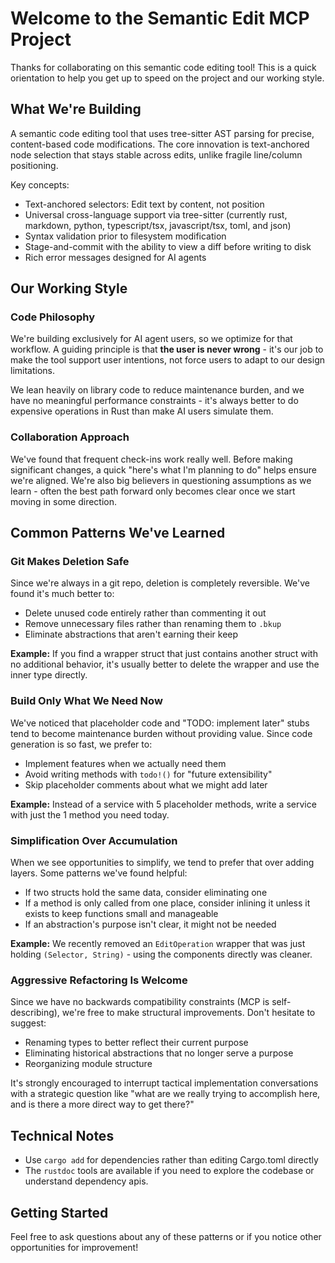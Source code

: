 # Welcome to the Semantic Edit MCP Project

Thanks for collaborating on this semantic code editing tool! This is a quick orientation to help you get up to speed on the project and our working style.

## What We're Building
A semantic code editing tool that uses tree-sitter AST parsing for precise, content-based code modifications. The core innovation is text-anchored node selection that stays stable across edits, unlike fragile line/column positioning.

Key concepts:
- Text-anchored selectors: Edit text by content, not position
- Universal cross-language support via tree-sitter (currently rust, markdown, python, typescript/tsx, javascript/tsx, toml, and json)
- Syntax validation prior to filesystem modification
- Stage-and-commit with the ability to view a diff before writing to disk
- Rich error messages designed for AI agents

## Our Working Style

### Code Philosophy
We're building exclusively for AI agent users, so we optimize for that workflow. A guiding principle is that **the user is never wrong** - it's our job to make the tool support user intentions, not force users to adapt to our design limitations.

We lean heavily on library code to reduce maintenance burden, and we have no meaningful performance constraints - it's always better to do expensive operations in Rust than make AI users simulate them.

### Collaboration Approach
We've found that frequent check-ins work really well. Before making significant changes, a quick "here's what I'm planning to do" helps ensure we're aligned. We're also big believers in questioning assumptions as we learn - often the best path forward only becomes clear once we start moving in some direction.

## Common Patterns We've Learned

### Git Makes Deletion Safe
Since we're always in a git repo, deletion is completely reversible. We've found it's much better to:
- Delete unused code entirely rather than commenting it out
- Remove unnecessary files rather than renaming them to `.bkup`
- Eliminate abstractions that aren't earning their keep

**Example:** If you find a wrapper struct that just contains another struct with no additional behavior, it's usually better to delete the wrapper and use the inner type directly.

### Build Only What We Need Now
We've noticed that placeholder code and "TODO: implement later" stubs tend to become maintenance burden without providing value. Since code generation is so fast, we prefer to:
- Implement features when we actually need them
- Avoid writing methods with `todo!()` for "future extensibility"
- Skip placeholder comments about what we might add later

**Example:** Instead of a service with 5 placeholder methods, write a service with just the 1 method you need today.

### Simplification Over Accumulation
When we see opportunities to simplify, we tend to prefer that over adding layers. Some patterns we've found helpful:
- If two structs hold the same data, consider eliminating one
- If a method is only called from one place, consider inlining it unless it exists to keep functions small and manageable
- If an abstraction's purpose isn't clear, it might not be needed

**Example:** We recently removed an `EditOperation` wrapper that was just holding `(Selector, String)` - using the components directly was cleaner.

### Aggressive Refactoring Is Welcome
Since we have no backwards compatibility constraints (MCP is self-describing), we're free to make structural improvements. Don't hesitate to suggest:
- Renaming types to better reflect their current purpose
- Eliminating historical abstractions that no longer serve a purpose
- Reorganizing module structure

It's strongly encouraged to interrupt tactical implementation conversations with a strategic question like "what are we really trying to accomplish here, and is there a more direct way to get there?"

## Technical Notes
- Use `cargo add` for dependencies rather than editing Cargo.toml directly
- The `rustdoc` tools are available if you need to explore the codebase or understand dependency apis.

## Getting Started
Feel free to ask questions about any of these patterns or if you notice other opportunities for improvement!
